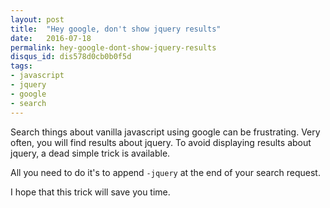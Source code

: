 ```yaml
---
layout: post
title:  "Hey google, don't show jquery results"
date:   2016-07-18
permalink: hey-google-dont-show-jquery-results
disqus_id: dis578d0cb0b0f5d
tags:
- javascript
- jquery
- google
- search
---
```


Search things about vanilla javascript using google can be frustrating. Very often, you will find results about jquery.
To avoid displaying results about jquery, a dead simple trick is available.

All you need to do it's to append ```-jquery``` at the end of your search request.

I hope that this trick will save you time.